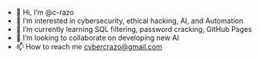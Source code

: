 - 👋 Hi, I’m @c-razo
- 👀 I’m interested in cybersecurity, ethical hacking, AI, and Automation
- 🌱 I’m currently learning SQL filtering, password cracking, GitHub Pages
- 🤝 I’m looking to collaborate on developing new AI
- 📫 How to reach me cybercrazo@gmail.com

<!---
c-razo/c-razo is a ✨ special ✨ repository because its `README.md` (this file) appears on your GitHub profile.
You can click the Preview link to take a look at your changes.
--->
